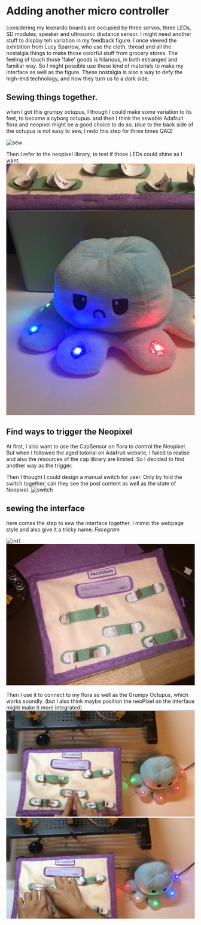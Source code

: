 # Adding another micro controller
considering my leonardo boards are occupied by three servos, three LEDs, SD modules, speaker and ultrosonic disdance sensor.
I might need another stuff to display teh variation in my feedback figure.
I once viewed the exhibition from Lucy Sparrow, who use the cloth, thread and all the nostalgia things to make those colorful stuff from grocery stores.
The feeling of touch those 'fake' goods is hilarious, in both estranged and familiar way.
So I might possible use these kind of materials to make my interface as well as the figure.
These nostalgia is also a way to defy the high-end technology, and how they turn us to a dark side.

## Sewing things together.
when I got this grumpy octupus, I though I could make some variation to its feet, to become a cyborg octupus.
and then I think the sewable Adafruit flora and neopixel might be a good choice to do so. (due to the back side of the octupus is not easy to sew, I redo this step
for three times QAQ)

![sew](sew.jpeg)

Then I refer to the neopixel library, to test if those LEDs could shine as I want.
![oct](oct.jpeg)

## Find ways to trigger the Neopixel
At first, I also want to use the CapSensor on flora to control the Neopixel.
But when I followed the aged tutorial on Adafruit website, I failed to realise and also the resources of the cap library are limited.
So I decided to find another way as the trigger.

Then I thought I could design a manual switch for user. Only by fold the switch together, can they see the post content as well as the state of
Neopixel.
![switch](switch.jpeg)

## sewing the interface
here comes the step to sew the interface together. I mimic the webpage style and also give it a tricky name: *Facegram*

![int1](int1.jpeg)
![int2](int2.jpeg)

Then I use it to connect to my flora as well as the Grumpy Octupus, which works soundly.
(but I also think maybe position the neoPixel on the interface might make it more integrated)
![test1](test1.jpeg)
![test2](test2.jpeg)
